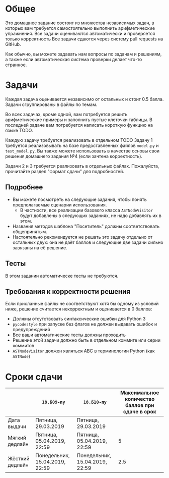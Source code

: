 # Общее
Это домашнее задание состоит из множества независимых задач, в которых
вам требуется самостоятельно выполнить арифметические упражнения.
Все задачи оцениваются автоматически и проверяется только корректность
Все задачи сдаются через систему pull requests на GitHub.

Как обычно, вы можете задавать нам вопросы по задачам и решениям,
а также если автоматическая система проверки делает что-то странное.

# Задачи
Каждая задача оценивается независимо от остальных и стоит 0.5 балла.
Задачи сгруппированы в файлы по темам.

Во всех задачах, кроме одной, вам потребуется решить арифметические примеры
и заполнить пустые клеточки таблицы.
В последней задаче вам потребуется написать короткую функцию на языке TODO.

Каждую задачу требуется реализовать в отдельном 
TODO
Задачу 1 требуется реализовывать на базе предоставленных файлов `model.py` и `test_model.py`.
Вы также можете использовать в качестве основы свои решения домашнего задания №4 (если зачтена корректность).

Задачи 2 и 3 требуется реализовать в отдельных файлах.
Пожалуйста, прочитайте раздел "формат сдачи" для подробностей.

## Подробнее
* Вы можете посмотреть на следующие задания, чтобы понять предполагаемые сценарии использования.
  * В частности, все реализации базового класса `ASTNodeVisitor` будут добавлены в следующих заданиях,
    не надо добавлять их в этом.
* Названия методов шаблона "Посетитель" должны соответствовать общепринятым.
* Настоятельно рекомендуется не решать это задачу отдельно от остальных двух: она не даёт баллов
  и следующие две задачи сильно завязаны на её решение.

## Тесты
В этом задании автоматическе тесты не требуются.

## Требования к корректности решения
Если присланные файлы не соответствуют хотя бы одному из условий ниже, решение считается некорректным и оценивается в 0 баллов:

* Должны отсутствовать синтаксические ошибки для Python 3
* `pycodestyle` при запуске без флагов не должен выдавать ошибок и предупреждений
* Все ваши автоматические тесты должны проходить
* Решение этой задачи должно быть в отдельном коммите или серии коммитов
* `ASTNodeVisitor` должен являться ABC в терминологии Python (как `ASTNode`)

# Сроки сдачи
|   | `18.Б09-пу` | `18.Б10-пу` |Максимальное количество баллов при сдаче в срок
|---|---|---|---|
|Дата выдачи|Пятница, 29.03.2019|Пятница, 29.03.2019|   |
|Мягкий дедлайн|Пятница, 05.04.2019, 22:59|Пятница, 05.04.2019, 22:59|5|
|Жёсткий дедлайн|Понедельник, 15.04.2019, 22:59|Понедельник, 15.04.2019, 22:59|2.5|
